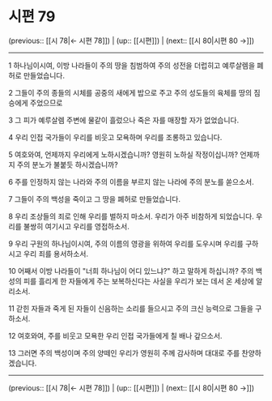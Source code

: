 # 시편 79

(previous:: [[시 78|← 시편 78]]) | (up:: [[시편]]) | (next:: [[시 80|시편 80 →]])

***




1 
하나님이시여, 이방 나라들이 주의 땅을 침범하여 주의 성전을 더럽히고 예루살렘을 폐허로 만들었습니다. 



2 
그들이 주의 종들의 시체를 공중의 새에게 밥으로 주고 주의 성도들의 육체를 땅의 짐승에게 주었으므로 



3 
그 피가 예루살렘 주변에 물같이 흘렀으나 죽은 자를 매장할 자가 없었습니다. 



4 
우리 인접 국가들이 우리를 비웃고 모욕하며 우리를 조롱하고 있습니다. 



5 
여호와여, 언제까지 우리에게 노하시겠습니까? 영원히 노하실 작정이십니까? 언제까지 주의 분노가 불붙듯 하시겠습니까? 



6 
주를 인정하지 않는 나라와 주의 이름을 부르지 않는 나라에 주의 분노를 쏟으소서. 



7 
그들이 주의 백성을 죽이고 그 땅을 폐허로 만들었습니다. 



8 
우리 조상들의 죄로 인해 우리를 벌하지 마소서. 우리가 아주 비참하게 되었습니다. 우리를 불쌍히 여기시고 우리를 영접하소서. 



9 
우리 구원의 하나님이시여, 주의 이름의 영광을 위하여 우리를 도우시며 우리를 구하시고 우리 죄를 용서하소서. 



10 
어째서 이방 나라들이 "너희 하나님이 어디 있느냐?" 하고 말하게 하십니까? 주의 백성의 피를 흘리게 한 자들에게 주는 보복하신다는 사실을 우리가 보는 데서 온 세상에 알리소서. 



11 
갇힌 자들과 죽게 된 자들이 신음하는 소리를 들으시고 주의 크신 능력으로 그들을 구하소서. 



12 
여호와여, 주를 비웃고 모욕한 우리 인접 국가들에게 칠 배나 갚으소서. 



13 
그러면 주의 백성이며 주의 양떼인 우리가 영원히 주께 감사하며 대대로 주를 찬양하겠습니다.

***

(previous:: [[시 78|← 시편 78]]) | (up:: [[시편]]) | (next:: [[시 80|시편 80 →]])
